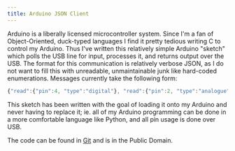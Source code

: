 ```yaml
---
title: Arduino JSON Client
---
```

Arduino is a liberally licensed microcontroller system. Since I'm a fan of Object-Oriented, duck-typed languages I find it pretty tedious writing C to control my Arduino. Thus I've written this relatively simple Arduino "sketch" which polls the USB line for input, processes it, and returns output over the USB. The format for this communication is relatively verbose JSON, as I do not want to fill this with unreadable, unmaintainable junk like hard-coded enumerations. Messages currently take the following form:

```javascript
{"read":{"pin":4, "type":"digital"}, "read":{"pin":2, "type":"analogue"}, "write":{"pin":3, "type":"digital", "value":1}}
```

This sketch has been written with the goal of loading it onto my Arduino and never having to replace it; ie. all of my Arduino programming can be done in a more comfortable language like Python, and all pin usage is done over USB.

The code can be found in [Git](/git/arduino-json-client) and is in the Public Domain.

